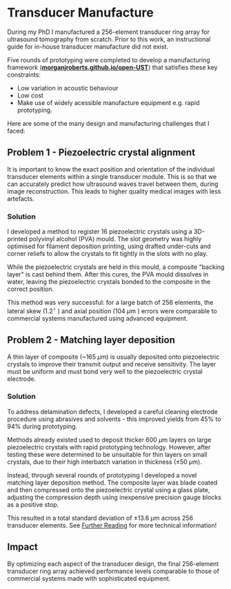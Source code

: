 # Transducer Manufacture

During my PhD I manufactured a 256-element transducer ring array for ultrasound tomography from scratch. Prior to this work, an instructional guide for in-house transducer manufacture did not exist.

Five rounds of prototyping were completed to develop a manufacturing framework (**[morganjroberts.github.io/open-UST](https://morganjroberts.github.io/open-UST/)**) that satisfies these key constraints:

- Low variation in acoustic behaviour
- Low cost
- Make use of widely acessible manufacture equipment e.g. rapid prototyping.

Here are some of the many design and manufacturing challenges that I faced:

## Problem 1 - Piezoelectric crystal alignment

It is important to know the exact position and orientation of the individual transducer elements within a single transducer module. This is so that we can accurately predict how ultrasound waves travel between them, during image reconstruction. This leads to higher quality medical images with less artefacts.

### Solution

I developed a method to register 16 piezoelectric crystals using a 3D-printed polyvinyl alcohol (PVA) mould. The slot geometry was highly optimised for filament deposition printing, using drafted under-cuts and corner reliefs to allow the crystals to fit tightly in the slots with no play. 

While the piezoelectric crystals are held in this mould, a composite "backing layer" is cast behind them. After this cures, the PVA mould dissolves in water, leaving the piezoelectric crystals bonded to the composite in the correct position.

This method was very successful: for a large batch of 256 elements, the lateral skew (1.2$^{\circ}$ ) and axial position (104 $\mu$m ) errors were comparable to commercial systems manufactured using advanced equipment.

## Problem 2 - Matching layer deposition

A thin layer of composite (~165 $\mu$m) is usually deposited onto piezoelectric crystals to improve their transmit output and receive sensitivity. The layer must be uniform and must bond very well to the piezoelectric crystal electrode.

### Solution

To address delamination defects, I developed a careful cleaning electrode procedure using abrasives and solvents - this improved yields from 45% to 94% during prototyping.

Methods already existed used to deposit thicker 600 $\mu$m layers on large piezoelectric crystals with rapid prototyping technology. However, after testing these were determined to be unsuitable for thin layers on small crystals, due to their high interbatch variation in thickness ($\pm$50 $\mu$m).

Instead, through several rounds of prototyping I developed a novel matching layer deposition method. The composite layer was blade coated and then compressed onto the piezoelectric crystal using a glass plate, adjusting the compression depth using inexpensive precision gauge blocks as a positive stop.

This resulted in a total standard deviation of $\pm$13.6 $\mu$m across 256 transducer elements. See [Further Reading](publications.md) for more technical information!

## Impact

By optimizing each aspect of the transducer design, the final 256-element transducer ring array achieved performance levels comparable to those of commercial systems made with sophisticated equipment.
